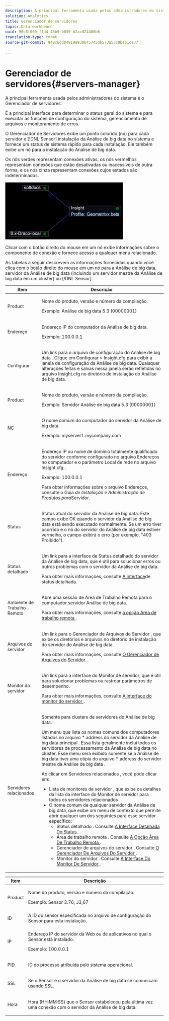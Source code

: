 ```yaml
---
description: A principal ferramenta usada pelos administradores do sistema é o Gerenciador de servidores.
solution: Analytics
title: Gerenciador de servidores
topic: Data workbench
uuid: 96c8f060-ffd4-46b9-b039-b2ac024400b6
translation-type: tm+mt
source-git-commit: 948c6dd04819e939b45745db573a53c8be51ce37

---
```



# Gerenciador de servidores{#servers-manager}

A principal ferramenta usada pelos administradores do sistema é o Gerenciador de servidores.

É a principal interface para determinar o status geral do sistema e para executar as funções de configuração do sistema, gerenciamento de arquivos e monitoramento de erros.

O Gerenciador de Servidores exibe um ponto colorido (nó) para cada servidor e [!DNL Sensor] instalação da Análise de big data no sistema e fornece um status de sistema rápido para cada instalação. Ele também exibe um nó para a instalação do Análise de big data.

Os nós verdes representam conexões ativas, os nós vermelhos representam conexões que estão desativadas ou inacessíveis de outra forma, e os nós cinza representam conexões cujos estados são indeterminados.

![](assets/vis_SysStat_RedGreenDots.png)

Clicar com o botão direito do mouse em um nó exibe informações sobre o componente de conexão e fornece acesso a qualquer menu relacionado.

As tabelas a seguir descrevem as informações fornecidas quando você clica com o botão direito do mouse em um nó para a Análise de big data, servidor da Análise de big data (incluindo um servidor mestre da Análise de big data em um cluster) ou [!DNL Sensor].

<table id="table_C459CAAB07D34144B5BFFCCC84C2BB37"> 
 <thead> 
  <tr> 
   <th colname="col1" class="entry"> Item </th> 
   <th colname="col2" class="entry"> Descrição </th> 
  </tr> 
 </thead>
 <tbody> 
  <tr> 
   <td colname="col1"> <p>Product </p> </td> 
   <td colname="col2"> <p>Nome do produto, versão e número da compilação. </p> <p>Exemplo: Análise de big data 5.3 (00000001) </p> </td> 
  </tr> 
  <tr> 
   <td colname="col1"> <p>Endereço </p> </td> 
   <td colname="col2"> <p>Endereço IP do computador da Análise de big data. </p> <p>Exemplo: 100.0.0.1 </p> </td> 
  </tr> 
  <tr> 
   <td colname="col1"> <p>Configurar </p> </td> 
   <td colname="col2"> <p>Um link para o arquivo de configuração <span class="keyword"> do Análise de big data </span> . Clique em <span class="uicontrol"> Configurar </span> &gt; <span class="uicontrol"> Insight.cfg </span> para exibir a janela de configuração da Análise de big data. Quaisquer alterações feitas e salvas nessa janela serão refletidas no arquivo <span class="filepath"> Insight.cfg </span> no diretório de instalação do Análise de big data. </p> </td> 
  </tr> 
  <tr> 
   <td colname="col1"> <p>Product </p> </td> 
   <td colname="col2"> <p>Nome do produto, versão e número da compilação. </p> <p>Exemplo: Servidor Análise de big data 5.3 (00000001) </p> </td> 
  </tr> 
  <tr> 
   <td colname="col1"> <p>NC </p> </td> 
   <td colname="col2"> <p>O nome comum do computador do servidor da Análise de big data. </p> <p>Exemplo: <span class="filepath"> myserver1.mycompany.com </span> </p> </td> 
  </tr> 
  <tr> 
   <td colname="col1"> <p>Endereço </p> </td> 
   <td colname="col2"> <p>Endereço IP ou nome de domínio totalmente qualificado do servidor conforme configurado no arquivo Endereços no computador e o parâmetro Local de rede no arquivo <span class="filepath"> Insight.cfg </span> . </p> <p>Exemplo: 100.0.0.1 </p> <p>Para obter informações sobre o arquivo Endereços, consulte o Guia <i>de Instalação e Administração de Produtos para</i>Servidor. </p> </td> 
  </tr> 
  <tr> 
   <td colname="col1"> <p>Status </p> </td> 
   <td colname="col2"> <p>Status atual do servidor da Análise de big data. Este campo exibe OK quando o servidor da Análise de big data está sendo executado normalmente. Se um erro tiver ocorrido e o nó do servidor do Análise de big data estiver vermelho, o campo exibirá o erro (por exemplo, "403 Proibido"). </p> </td> 
  </tr> 
  <tr> 
   <td colname="col1"> <p>Status detalhado </p> </td> 
   <td colname="col2"> <p>Um link para a interface <span class="keyword"> de Status detalhado do servidor da Análise de big data, </span> <span class="wintitle"> </span> que é útil para solucionar erros ou outros problemas com o servidor da Análise de big data. </p> <p>Para obter mais informações, consulte <a href="../../../home/c-get-started/c-admin-intrf/c-det-stat-interf.md"> A interface</a>de status detalhada. </p> </td> 
  </tr> 
  <tr> 
   <td colname="col1"> <p>Ambiente de Trabalho Remoto </p> </td> 
   <td colname="col2"> <p>Abre uma <span class="wintitle"> sessão de Área de Trabalho Remota </span> para o computador servidor Análise de big data. </p> <p>Para obter mais informações, consulte <a href="../../../home/c-get-started/c-admin-intrf/t-rmt-dsktp-opt.md#task-dc0bdb4630474a17af67b931bc22d9ef"> a opção Área de trabalho remota </a>. </p> </td> 
  </tr> 
  <tr> 
   <td colname="col1"> <p>Arquivos do servidor </p> </td> 
   <td colname="col2"> <p>Um link para o Gerenciador de Arquivos do <span class="wintitle"> Servidor </span>, que exibe os diretórios e arquivos no diretório de instalação do servidor do Análise de big data. </p> <p>Para obter mais informações, consulte <a href="../../../home/c-get-started/c-admin-intrf/c-svr-files-mgr.md#concept-73a0808487c8424285ae7302f53bc5f4"> O Gerenciador de Arquivos do Servidor </a>. </p> </td> 
  </tr> 
  <tr> 
   <td colname="col1"> <p>Monitor do servidor </p> </td> 
   <td colname="col2"> <p>Um link para a interface do Monitor de <span class="wintitle"> </span> servidor, que é útil para solucionar problemas ou rastrear parâmetros de desempenho. </p> <p>Para obter mais informações, consulte <a href="../../../home/c-get-started/c-admin-intrf/c-svr-mtr-intfc.md#concept-3bea7441de20409585e63060d5489f45"> A interface do monitor do servidor </a>. </p> </td> 
  </tr> 
  <tr> 
   <td colname="col1"> <p>Servidores relacionados </p> </td> 
   <td colname="col2"> <p>Somente para clusters de servidores do Análise de big data. </p> <p>Um menu que lista os nomes comuns dos computadores listados no arquivo *.address do servidor <span class="filepath"> da Análise de big data principal </span> . Essa lista geralmente inclui todos os servidores de processamento da Análise de big data <span class="keyword"> </span> no cluster. Esse menu será exibido somente se a Análise de big data tiver uma cópia do arquivo *.address do servidor <span class="filepath"> mestre da Análise de big data </span> . </p> <p>Ao clicar em Servidores <span class="uicontrol"> relacionados </span>, você pode clicar em: 
     <ul id="ul_3B28B8579B1945FD80669EDFDFDA84A6"> 
      <li id="li_90094B46CB304C179136BB75FF0D6DBD"> <span class="uicontrol"> Lista de monitores de servidor </span>, que exibe os detalhes da lista da interface do Monitor de <span class="wintitle"> </span> servidor para todos os servidores relacionados </li> 
      <li id="li_CD6FF5BB52874ABCB536C2DE2376587A">O nome comum de qualquer servidor da Análise de big data, que exibe um menu de contexto que permite abrir qualquer um dos seguintes para esse servidor específico: 
       <ul id="ul_928510D1DE68471583F2EE7547AEB824"> 
        <li id="li_8399338137354A59B9B4D24AF7EEE868"> <span class="uicontrol"> Status detalhado </span>. Consulte <a href="../../../home/c-get-started/c-admin-intrf/c-det-stat-interf.md"> A Interface Detalhada Do Status </a>. </li> 
        <li id="li_0FE569C56B3F4583BC1F3DF3B4F55765"> <span class="uicontrol"> Área de trabalho remota </span>. Consulte <a href="../../../home/c-get-started/c-admin-intrf/t-rmt-dsktp-opt.md#task-dc0bdb4630474a17af67b931bc22d9ef"> A Opção Área De Trabalho Remota </a>. </li> 
        <li id="li_2B6F8419CB5945C9B411F6A7C2C859FF"> <span class="uicontrol"> Gerenciador de arquivos do servidor </span>. Consulte <a href="../../../home/c-get-started/c-admin-intrf/c-svr-files-mgr.md#concept-73a0808487c8424285ae7302f53bc5f4"> O Gerenciador De Arquivos Do Servidor </a>. </li> 
        <li id="li_F22F974EB4DE4F0F93623AE98C7DCEBC"> <span class="uicontrol"> Monitor do servidor </span>. Consulte <a href="../../../home/c-get-started/c-admin-intrf/c-svr-mtr-intfc.md#concept-3bea7441de20409585e63060d5489f45"> A Interface Do Monitor De Servidor </a>. </li> 
       </ul> </li> 
     </ul> </p> </td> 
  </tr> 
 </tbody> 
</table>

<table id="table_5BFA0AFE2D9A4337BF04343879DAD03B"> 
 <thead> 
  <tr> 
   <th colname="col1" class="entry"> Item </th> 
   <th colname="col2" class="entry"> Descrição </th> 
  </tr> 
 </thead>
 <tbody> 
  <tr> 
   <td colname="col1"> <p>Product </p> </td> 
   <td colname="col2"> <p>Nome do produto, versão e número da compilação. </p> <p>Exemplo: Sensor 3.76; J3,67 </p> </td> 
  </tr> 
  <tr> 
   <td colname="col1"> <p>ID </p> </td> 
   <td colname="col2"> A ID do <span class="wintitle"> sensor </span> especificada no arquivo de configuração do <span class="wintitle"> Sensor </span> para esta instalação. </td> 
  </tr> 
  <tr> 
   <td colname="col1"> <p>IP </p> </td> 
   <td colname="col2"> <p>Endereço IP do servidor da Web ou de aplicativos no qual o <span class="wintitle"> Sensor </span> está instalado. </p> <p>Exemplo: 100.0.0.1 </p> </td> 
  </tr> 
  <tr> 
   <td colname="col1"> <p>PID </p> </td> 
   <td colname="col2"> <p>ID do processo atribuída pelo sistema operacional. </p> </td> 
  </tr> 
  <tr> 
   <td colname="col1"> <p>SSL </p> </td> 
   <td colname="col2"> <p>Se o <span class="wintitle"> Sensor </span> e o servidor da Análise de big data se comunicam usando SSL. </p> </td> 
  </tr> 
  <tr> 
   <td colname="col1"> <p>Hora </p> </td> 
   <td colname="col2"> <p>Hora (HH:MM:SS) que o <span class="wintitle"> Sensor estabeleceu </span> pela última vez uma conexão com o servidor da Análise de big data. </p> </td> 
  </tr> 
 </tbody> 
</table>
